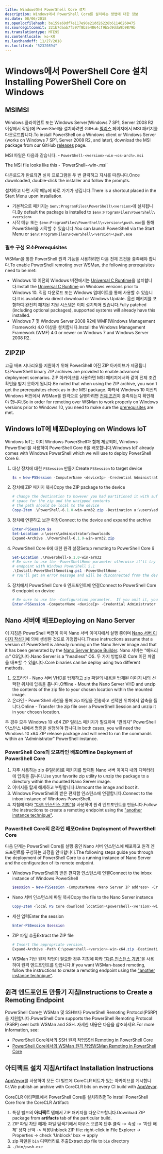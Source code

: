 ```yaml
---
title: Windows에서 PowerShell Core 설치
description: Windows에서 PowerShell Core를 설치하는 방법에 대한 정보
ms.date: 08/06/2018
ms.openlocfilehash: ba159a69df7e117e90e21dd26228b61146260475
ms.sourcegitcommit: 221b7daab7f597f8b2e4864cf9b5d9dda9b9879b
ms.translationtype: MTE95
ms.contentlocale: ko-KR
ms.lasthandoff: 11/27/2018
ms.locfileid: "52320894"
---
```

# <a name="installing-powershell-core-on-windows"></a><span data-ttu-id="12ee4-103">Windows에서 PowerShell Core 설치</span><span class="sxs-lookup"><span data-stu-id="12ee4-103">Installing PowerShell Core on Windows</span></span>

## <a name="msi"></a><span data-ttu-id="12ee4-104">MSI</span><span class="sxs-lookup"><span data-stu-id="12ee4-104">MSI</span></span>

<span data-ttu-id="12ee4-105">Windows 클라이언트 또는 Windows Server(Windows 7 SP1, Server 2008 R2 이상에서 작동)에 PowerShell을 설치하려면 GitHub [릴리스][] 페이지에서 MSI 패키지를 다운로드합니다.</span><span class="sxs-lookup"><span data-stu-id="12ee4-105">To install PowerShell on a Windows client or Windows Server (works on Windows 7 SP1, Server 2008 R2, and later), download the MSI package from our GitHub [releases][] page.</span></span>

<span data-ttu-id="12ee4-106">MSI 파일은 다음과 같습니다. - `PowerShell-<version>-win-<os-arch>.msi`
<!-- TODO: should be updated to point to the Download Center as well --></span><span class="sxs-lookup"><span data-stu-id="12ee4-106">The MSI file looks like this - `PowerShell-<version>-win-<os-arch>.msi`
<!-- TODO: should be updated to point to the Download Center as well --></span></span>

<span data-ttu-id="12ee4-107">다운로드가 완료되면 설치 프로그램을 두 번 클릭하고 지시를 따릅니다.</span><span class="sxs-lookup"><span data-stu-id="12ee4-107">Once downloaded, double-click the installer and follow the prompts.</span></span>

<span data-ttu-id="12ee4-108">설치하고 나면 시작 메뉴에 바로 가기가 생깁니다.</span><span class="sxs-lookup"><span data-stu-id="12ee4-108">There is a shortcut placed in the Start Menu upon installation.</span></span>

- <span data-ttu-id="12ee4-109">기본적으로 패키지는 `$env:ProgramFiles\PowerShell\<version>`에 설치됩니다.</span><span class="sxs-lookup"><span data-stu-id="12ee4-109">By default the package is installed to `$env:ProgramFiles\PowerShell\<version>`</span></span>
- <span data-ttu-id="12ee4-110">시작 메뉴 또는 `$env:ProgramFiles\PowerShell\<version>\pwsh.exe`를 통해 PowerShell을 시작할 수 있습니다.</span><span class="sxs-lookup"><span data-stu-id="12ee4-110">You can launch PowerShell via the Start Menu or `$env:ProgramFiles\PowerShell\<version>\pwsh.exe`</span></span>

### <a name="prerequisites"></a><span data-ttu-id="12ee4-111">필수 구성 요소</span><span class="sxs-lookup"><span data-stu-id="12ee4-111">Prerequisites</span></span>

<span data-ttu-id="12ee4-112">WSMan을 통한 PowerShell 원격 기능을 사용하려면 다음 전제 조건을 충족해야 합니다.</span><span class="sxs-lookup"><span data-stu-id="12ee4-112">To enable PowerShell remoting over WSMan, the following prerequisites need to be met:</span></span>

- <span data-ttu-id="12ee4-113">Windows 10 이전의 Windows 버전에서는 [Universal C Runtime](https://www.microsoft.com/download/details.aspx?id=50410)을 설치합니다.</span><span class="sxs-lookup"><span data-stu-id="12ee4-113">Install the [Universal C Runtime](https://www.microsoft.com/download/details.aspx?id=50410) on Windows versions prior to Windows 10.</span></span>
  <span data-ttu-id="12ee4-114">직접 다운로드 또는 Windows 업데이트를 통해 사용할 수 있습니다.</span><span class="sxs-lookup"><span data-stu-id="12ee4-114">It is available via direct download or Windows Update.</span></span>
  <span data-ttu-id="12ee4-115">옵션 패키지를 포함하여 완전히 패치된 지원 시스템은 이미 설치되어 있습니다.</span><span class="sxs-lookup"><span data-stu-id="12ee4-115">Fully patched (including optional packages), supported systems will already have this installed.</span></span>
- <span data-ttu-id="12ee4-116">Windows 7 및 Windows Server 2008 R2에 WMF(Windows Management Framework) 4.0 이상을 설치합니다.</span><span class="sxs-lookup"><span data-stu-id="12ee4-116">Install the Windows Management Framework (WMF) 4.0 or newer on Windows 7 and Windows Server 2008 R2.</span></span>

## <a name="zip"></a><span data-ttu-id="12ee4-117">ZIP</span><span class="sxs-lookup"><span data-stu-id="12ee4-117">ZIP</span></span>

<span data-ttu-id="12ee4-118">고급 배포 시나리오를 지원하기 위해 PowerShell 이진 ZIP 아카이브가 제공됩니다.</span><span class="sxs-lookup"><span data-stu-id="12ee4-118">PowerShell binary ZIP archives are provided to enable advanced deployment scenarios.</span></span>
<span data-ttu-id="12ee4-119">ZIP 아카이브를 사용하면 MSI 패키지에서와 같이 전제 조건 확인을 받지 못하게 됩니다.</span><span class="sxs-lookup"><span data-stu-id="12ee4-119">Be noted that when using the ZIP archive, you won't get the prerequisites check as in the MSI package.</span></span>
<span data-ttu-id="12ee4-120">따라서 Windows 10 이전의 Windows 버전에서 WSMan을 원격으로 실행하려면 [전제 조건](#prerequisites)이 충족되는지 확인해야 합니다.</span><span class="sxs-lookup"><span data-stu-id="12ee4-120">So in order for remoting over WSMan to work properly on Windows versions prior to Windows 10, you need to make sure the [prerequisites](#prerequisites) are met.</span></span>

## <a name="deploying-on-windows-iot"></a><span data-ttu-id="12ee4-121">Windows IoT에 배포</span><span class="sxs-lookup"><span data-stu-id="12ee4-121">Deploying on Windows IoT</span></span>

<span data-ttu-id="12ee4-122">Windows IoT는 이미 Windows PowerShell과 함께 제공되며, Windows PowerShell을 사용하여 PowerShell Core 6을 배포합니다.</span><span class="sxs-lookup"><span data-stu-id="12ee4-122">Windows IoT already comes with Windows PowerShell which we will use to deploy PowerShell Core 6.</span></span>

1. <span data-ttu-id="12ee4-123">대상 장치에 대한 `PSSession` 만들기</span><span class="sxs-lookup"><span data-stu-id="12ee4-123">Create `PSSession` to target device</span></span>

   ```powershell
   $s = New-PSSession -ComputerName <deviceIp> -Credential Administrator
   ```

2. <span data-ttu-id="12ee4-124">장치에 ZIP 패키지 복사</span><span class="sxs-lookup"><span data-stu-id="12ee4-124">Copy the ZIP package to the device</span></span>

   ```powershell
   # change the destination to however you had partitioned it with sufficient
   # space for the zip and the unzipped contents
   # the path should be local to the device
   Copy-Item .\PowerShell-6.1.0-win-arm32.zip -Destination u:\users\administrator\Downloads -ToSession $s
   ```

3. <span data-ttu-id="12ee4-125">장치에 연결하고 보관 확장</span><span class="sxs-lookup"><span data-stu-id="12ee4-125">Connect to the device and expand the archive</span></span>

   ```powershell
   Enter-PSSession $s
   Set-Location u:\users\administrator\downloads
   Expand-Archive .\PowerShell-6.1.0-win-arm32.zip
   ```

4. <span data-ttu-id="12ee4-126">PowerShell Core 6에 대한 원격 설정</span><span class="sxs-lookup"><span data-stu-id="12ee4-126">Setup remoting to PowerShell Core 6</span></span>

   ```powershell
   Set-Location .\PowerShell-6.1.0-win-arm32
   # Be sure to use the -PowerShellHome parameter otherwise it'll try to create a new
   # endpoint with Windows PowerShell 5.1
   .\Install-PowerShellRemoting.ps1 -PowerShellHome .
   # You'll get an error message and will be disconnected from the device because it has to restart WinRM
   ```

5. <span data-ttu-id="12ee4-127">장치에서 PowerShell Core 6 엔드포인트에 연결</span><span class="sxs-lookup"><span data-stu-id="12ee4-127">Connect to PowerShell Core 6 endpoint on device</span></span>

   ```powershell
   # Be sure to use the -Configuration parameter.  If you omit it, you will connect to Windows PowerShell 5.1
   Enter-PSSession -ComputerName <deviceIp> -Credential Administrator -Configuration powershell.6.1.0
   ```

## <a name="deploying-on-nano-server"></a><span data-ttu-id="12ee4-128">Nano 서버에 배포</span><span class="sxs-lookup"><span data-stu-id="12ee4-128">Deploying on Nano Server</span></span>

<span data-ttu-id="12ee4-129">이 지침은 PowerShell 버전이 이미 Nano 서버 이미지에서 실행 중이며 [Nano 서버 이미지 작성기](/windows-server/get-started/deploy-nano-server)에 의해 생성된 것으로 가정합니다.</span><span class="sxs-lookup"><span data-stu-id="12ee4-129">These instructions assume that a version of PowerShell is already running on the Nano Server image and that it has been generated by the [Nano Server Image Builder](/windows-server/get-started/deploy-nano-server).</span></span>
<span data-ttu-id="12ee4-130">Nano 서버는 “헤드리스” OS입니다.</span><span class="sxs-lookup"><span data-stu-id="12ee4-130">Nano Server is a "headless" OS.</span></span> <span data-ttu-id="12ee4-131">두 가지 방법으로 Core 이진 파일을 배포할 수 있습니다.</span><span class="sxs-lookup"><span data-stu-id="12ee4-131">Core binaries can be deploy using two different methods.</span></span>

1. <span data-ttu-id="12ee4-132">오프라인 - Nano 서버 VHD를 탑재하고 zip 파일의 내용을 탑재된 이미지 내의 선택한 위치에 압축을 풉니다.</span><span class="sxs-lookup"><span data-stu-id="12ee4-132">Offline - Mount the Nano Server VHD and unzip the contents of the zip file to your chosen location within the mounted image.</span></span>
2. <span data-ttu-id="12ee4-133">온라인 - PowerShell 세션을 통해 zip 파일을 전송하고 선택한 위치에서 압축을 풉니다.</span><span class="sxs-lookup"><span data-stu-id="12ee4-133">Online - Transfer the zip file over a PowerShell Session and unzip it in your chosen location.</span></span>

<span data-ttu-id="12ee4-134">두 경우 모두 Windows 10 x64 ZIP 릴리스 패키지가 필요하며 “관리자” PowerShell 인스턴스 내에서 명령을 실행해야 합니다.</span><span class="sxs-lookup"><span data-stu-id="12ee4-134">In both cases, you will need the Windows 10 x64 ZIP release package and will need to run the commands within an "Administrator" PowerShell instance.</span></span>

### <a name="offline-deployment-of-powershell-core"></a><span data-ttu-id="12ee4-135">PowerShell Core의 오프라인 배포</span><span class="sxs-lookup"><span data-stu-id="12ee4-135">Offline Deployment of PowerShell Core</span></span>

1. <span data-ttu-id="12ee4-136">자주 사용하는 zip 유틸리티로 패키지를 탑재된 Nano 서버 이미지 내의 디렉터리에 압축을 풉니다.</span><span class="sxs-lookup"><span data-stu-id="12ee4-136">Use your favorite zip utility to unzip the package to a directory within the mounted Nano Server image.</span></span>
2. <span data-ttu-id="12ee4-137">이미지를 탑재 해제하고 부팅합니다.</span><span class="sxs-lookup"><span data-stu-id="12ee4-137">Unmount the image and boot it.</span></span>
3. <span data-ttu-id="12ee4-138">Windows PowerShell의 받은 편지함 인스턴스에 연결합니다.</span><span class="sxs-lookup"><span data-stu-id="12ee4-138">Connect to the inbox instance of Windows PowerShell.</span></span>
4. <span data-ttu-id="12ee4-139">지침에 따라 [“다른 인스턴스 기법”](../core-powershell/wsman-remoting-in-powershell-core.md#executed-by-another-instance-of-powershell-on-behalf-of-the-instance-that-it-will-register)을 사용하여 원격 엔드포인트를 만듭니다.</span><span class="sxs-lookup"><span data-stu-id="12ee4-139">Follow the instructions to create a remoting endpoint using the ["another instance technique"](../core-powershell/wsman-remoting-in-powershell-core.md#executed-by-another-instance-of-powershell-on-behalf-of-the-instance-that-it-will-register).</span></span>

### <a name="online-deployment-of-powershell-core"></a><span data-ttu-id="12ee4-140">PowerShell Core의 온라인 배포</span><span class="sxs-lookup"><span data-stu-id="12ee4-140">Online Deployment of PowerShell Core</span></span>

<span data-ttu-id="12ee4-141">다음 단계는 PowerShell Core를 실행 중인 Nano 서버 인스턴스에 배포하고 원격 엔드포인트를 구성하는 과정을 안내합니다.</span><span class="sxs-lookup"><span data-stu-id="12ee4-141">The following steps guide you through the deployment of PowerShell Core to a running instance of Nano Server and the configuration of its remote endpoint.</span></span>

- <span data-ttu-id="12ee4-142">Windows PowerShell의 받은 편지함 인스턴스에 연결</span><span class="sxs-lookup"><span data-stu-id="12ee4-142">Connect to the inbox instance of Windows PowerShell</span></span>

  ```powershell
  $session = New-PSSession -ComputerName <Nano Server IP address> -Credential <An Administrator account on the system>
  ```

- <span data-ttu-id="12ee4-143">Nano 서버 인스턴스에 파일 복사</span><span class="sxs-lookup"><span data-stu-id="12ee4-143">Copy the file to the Nano Server instance</span></span>

  ```powershell
  Copy-Item <local PS Core download location>\powershell-<version>-win-x64.zip c:\ -ToSession $session
  ```

- <span data-ttu-id="12ee4-144">세션 입력</span><span class="sxs-lookup"><span data-stu-id="12ee4-144">Enter the session</span></span>

  ```powershell
  Enter-PSSession $session
  ```

- <span data-ttu-id="12ee4-145">ZIP 파일 추출</span><span class="sxs-lookup"><span data-stu-id="12ee4-145">Extract the ZIP file</span></span>

  ```powershell
  # Insert the appropriate version.
  Expand-Archive -Path C:\powershell-<version>-win-x64.zip -DestinationPath "C:\PowerShellCore_<version>"
  ```

- <span data-ttu-id="12ee4-146">WSMan 기반 원격 작업이 필요한 경우 지침에 따라 [“다른 인스턴스 기법”](../core-powershell/WSMan-Remoting-in-PowerShell-Core.md#executed-by-another-instance-of-powershell-on-behalf-of-the-instance-that-it-will-register)을 사용하여 원격 엔드포인트를 만듭니다.</span><span class="sxs-lookup"><span data-stu-id="12ee4-146">If you want WSMan-based remoting, follow the instructions to create a remoting endpoint using the ["another instance technique"](../core-powershell/WSMan-Remoting-in-PowerShell-Core.md#executed-by-another-instance-of-powershell-on-behalf-of-the-instance-that-it-will-register).</span></span>

## <a name="instructions-to-create-a-remoting-endpoint"></a><span data-ttu-id="12ee4-147">원격 엔드포인트 만들기 지침</span><span class="sxs-lookup"><span data-stu-id="12ee4-147">Instructions to Create a Remoting Endpoint</span></span>

<span data-ttu-id="12ee4-148">PowerShell Core는 WSMan 및 SSH보다 PowerShell Remoting Protocol(PSRP)을 지원합니다.</span><span class="sxs-lookup"><span data-stu-id="12ee4-148">PowerShell Core supports the PowerShell Remoting Protocol (PSRP) over both WSMan and SSH.</span></span>
<span data-ttu-id="12ee4-149">자세한 내용은 다음을 참조하세요.</span><span class="sxs-lookup"><span data-stu-id="12ee4-149">For more information, see:</span></span>

- <span data-ttu-id="12ee4-150">[PowerShell Core에서의 SSH 원격 작업][ssh-remoting]</span><span class="sxs-lookup"><span data-stu-id="12ee4-150">[SSH Remoting in PowerShell Core][ssh-remoting]</span></span>
- <span data-ttu-id="12ee4-151">[PowerShell Core에서의 WSMan 원격 작업][wsman-remoting]</span><span class="sxs-lookup"><span data-stu-id="12ee4-151">[WSMan Remoting in PowerShell Core][wsman-remoting]</span></span>

## <a name="artifact-installation-instructions"></a><span data-ttu-id="12ee4-152">아티팩트 설치 지침</span><span class="sxs-lookup"><span data-stu-id="12ee4-152">Artifact Installation Instructions</span></span>

<span data-ttu-id="12ee4-153">[AppVeyor][]를 사용하여 모든 CI 빌드에 CoreCLR 비트가 있는 아카이브를 게시합니다.</span><span class="sxs-lookup"><span data-stu-id="12ee4-153">We publish an archive with CoreCLR bits on every CI build with [AppVeyor][].</span></span>

<span data-ttu-id="12ee4-154">CoreCLR 아티팩트에서 PowerShell Core를 설치하려면</span><span class="sxs-lookup"><span data-stu-id="12ee4-154">To install PowerShell Core from the CoreCLR Artifact:</span></span>

1. <span data-ttu-id="12ee4-155">특정 빌드의 **아티팩트** 탭에서 ZIP 패키지를 다운로드합니다.</span><span class="sxs-lookup"><span data-stu-id="12ee4-155">Download ZIP package from **artifacts** tab of the particular build.</span></span>
2. <span data-ttu-id="12ee4-156">ZIP 파일 차단 해제: 파일 탐색기에서 마우스 오른쪽 단추 클릭 -> 속성 -> ‘차단 해제’ 상자 선택 -> 적용</span><span class="sxs-lookup"><span data-stu-id="12ee4-156">Unblock ZIP file: right-click in File Explorer -> Properties -> check 'Unblock' box -> apply</span></span>
3. <span data-ttu-id="12ee4-157">zip 파일을 `bin` 디렉터리로 추출</span><span class="sxs-lookup"><span data-stu-id="12ee4-157">Extract zip file to `bin` directory</span></span>
4. `./bin/pwsh.exe`

<!-- [download-center]: TODO -->

[릴리스]: https://github.com/PowerShell/PowerShell/releases
[releases]: https://github.com/PowerShell/PowerShell/releases
[ssh-remoting]: ../core-powershell/SSH-Remoting-in-PowerShell-Core.md
[wsman-remoting]: ../core-powershell/WSMan-Remoting-in-PowerShell-Core.md
[AppVeyor]: https://ci.appveyor.com/project/PowerShell/powershell
